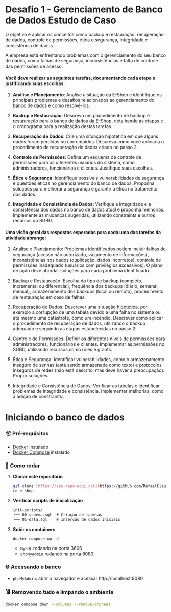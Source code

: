# Desafio 1 - Gerenciamento de Banco de Dados Estudo de Caso

O objetivo é aplicar os conceitos como backup e restauração, recuperação de dados, controle de permissões, ética e segurança, integridade e consistência de dados.

A empresa está enfrentando problemas com o gerenciamento do seu banco de dados, como falhas de segurança, inconsistências e falta de 
controle das permissões de acesso.

#### Você deve realizar as seguintes tarefas, documentando cada etapa e justificando suas escolhas:

1. **Análise e Planejamento**: Analise a situação da E-Shop e identifique os principais problemas e desafios relacionados ao gerenciamento do banco de dados e como resolvê-los.

2. **Backup e Restauração**: Descreva um procedimento de backup e restauração para o banco de dados da E-Shop, detalhando as etapas e o cronograma para a realização destas tarefas.

3. **Recuperação de Dados**: Crie uma situação hipotética em que alguns dados foram perdidos ou corrompidos. Descreva como você aplicaria o procedimento de recuperação de dados criado no passo 2.

4. **Controle de Permissões**: Defina um esquema de controle de permissões para os diferentes usuários do sistema, como administradores, funcionários e clientes. Justifique suas escolhas.

5. **Ética e Segurança**: Identifique possíveis vulnerabilidades de segurança e questões éticas no gerenciamento do banco de dados. Proponha soluções para melhorar a segurança e garantir a ética no tratamento dos dados.

6. **Integridade e Consistência de Dados**: Verifique a integridade e a consistência dos dados no banco de dados atual e proponha melhorias. Implemente as mudanças sugeridas, utilizando constraints e outros recursos do SGBD.

#### Uma visão geral das respostas esperadas para cada uma das tarefas da atividade abrange:

1. Análise e Planejamento: Problemas identificados podem incluir falhas de segurança (acesso não autorizado, vazamento de informações), inconsistências nos dados (duplicação, dados incorretos), controle de permissões inadequado (usuários com privilégios excessivos). O plano de ação deve abordar soluções para cada problema identificado.

2. Backup e Restauração: Escolha do tipo de backup (completo, incremental ou diferencial), frequência dos backups (diário, semanal, mensal), armazenamento dos backups (local ou remoto), procedimento de restauração em caso de falhas.

3. Recuperação de Dados: Descrever uma situação hipotética, por exemplo a corrupção de uma tabela devido a uma falha no sistema ou até mesmo uma catástrofe, como um incêndio. Descrever como aplicar o procedimento de recuperação de dados, utilizando o backup adequado e seguindo as etapas estabelecidas no passo 2.

4. Controle de Permissões: Definir os diferentes níveis de permissões para administradores, funcionários e clientes. Implementar as permissões no SGBD, utilizando recursos como roles e grants.

5. Ética e Segurança: Identificar vulnerabilidades, como o armazenamento inseguro de senhas (está sendo armazenada como texto) e protocolos inseguros de redes (não está descrito, mas deve haver a preocupação). Propor soluções.

6. Integridade e Consistência de Dados: Verificar as tabelas e identificar problemas de integridade e consistência. Implementar melhorias, como a adição de constraints.

# Iniciando o banco de dados

### 📦 Pré-requisitos

- [Docker](https://docs.docker.com/get-docker/) instalado
- [Docker Compose](https://docs.docker.com/compose/install/) instalado

### 🚀 Como rodar

1. **Clonar este repositório**  
   ```bash
   git clone [https://seu-repo-aqui.git](https://github.com/RafaelClaumann/PGBD-1.git)
   cd e_shop
   ```

2. **Verificar scripts de inicialização**

    ```txt
    init-scripts/
    ├── 00-schema.sql  # Criação de tabelas
    └── 01-data.sql    # Inserção de dados iniciais
    ```

3. **Subir os containers**

    ```txt
    docker compose up -d
    ```

    - `MySQL` rodando na porta 3606
    - `phpMyAdmin` rodando na porta 8080

### 🌐 Acessando o banco

- `phpMyAdmin`: abrir o navegador e acessar http://localhost:8080

### 💣 Removendo tudo e limpando o ambiente

```bash
docker compose down --volumes --remove-orphans
```

